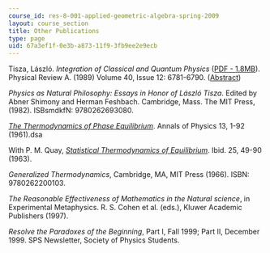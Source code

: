 ```yaml
---
course_id: res-8-001-applied-geometric-algebra-spring-2009
layout: course_section
title: Other Publications
type: page
uid: 67a3ef1f-0e3b-a873-11f9-3fb9ee2e9ecb
---
```

Tisza, László. _Integration of Classical and Quantum Physics_ ([PDF - 1.8MB](/resources/res-8-001-applied-geometric-algebra-spring-2009/other-publications/APS_article.pdf)). Physical Review A. (1989) Volume 40, Issue 12: 6781-6790. ([Abstract](http://prola.aps.org/abstract/PRA/v40/i12/p6781_1))

_Physics as Natural Philosophy: Essays in Honor of László Tisza_. Edited by Abner Shimony and Herman Feshbach. Cambridge, Mass. The MIT Press, (1982). ISBsmdkfN: 9780262693080.

[_The Thermodynamics of Phase Equilibrium_](http://dspace.mit.edu/handle/1721.1/4461). Annals of Physics 13, 1-92 (1961).dsa

With P. M. Quay, [_Statistical Thermodynamics of Equilibrium_](http://dspace.mit.edu/handle/1721.1/4411). Ibid. 25, 49-90 (1963).

_Generalized Thermodynamics_, Cambridge, MA, MIT Press (1966). ISBN: 9780262200103.

_The Reasonable Effectiveness of Mathematics in the Natural science_, in Experimental Metaphysics. R. S. Cohen et al. (eds.), Kluwer Academic Publishers (1997).

_Resolve the Paradoxes of the Beginning_, Part I, Fall 1999; Part II, December 1999. SPS Newsletter, Society of Physics Students.